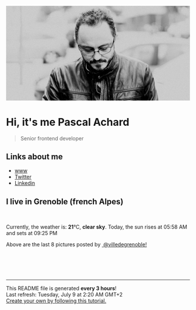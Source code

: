 ![Pascal Achard](./images/photo-pascal-achard.jpg)
# Hi, it's me Pascal Achard
> Senior frontend developer

## Links about me
- [www](https://www.pascal-achard.com)
- [Twitter](https://twitter.com/botmaster)
- [Linkedin](http://www.linkedin.com/in/pascal-achard)


## I live in Grenoble (french Alpes)
<img src="https://openweathermap.org/img/wn/01n@2x.png" alt="">

Currently, the weather is: **21**°C, **clear sky**.
Today, the sun rises at 05:58 AM and sets at 09:25 PM

Above are the last 8 pictures posted by <a href="https://www.instagram.com/villedegrenoble/" target="_blank"><img alt="" src="https://upload.wikimedia.org/wikipedia/commons/thumb/e/e7/Instagram_logo_2016.svg/1024px-Instagram_logo_2016.svg.png" width="20"/> @villedegrenoble!</a>

<p style="display: flex; flex-wrap: wrap; gap: 20px;">
        <img src="https://cdn1.picuki.com/hosted-by-instagram/q/0exhNuNYnjBGZDHIdN5WmL9I2Pk2GAlRNucaS7j0nyZiNxIsbHWB58ltwdev%7C%7CDlyKw1oASyLeDto5o8iU1hRZFVzO0baTLWLRT5S66qQXICj2jdi9p5jlLkwLXIYZ3+n8cEvOzjYMTIfQeoEH%7C%7Cbx7a8Koru5A2MEo1zRMrBC0GAG4YWbVqFKwoV966yUlEri+YU8ajtG5WR1aRtmpNPb5DwIX%7C%7CD+fMBxsedISLQzicYRtr6+y2OHH24VdGZ9SmGr7bmUyeBRkQnvRWIz1XegYoUhOxwbx1Kys0tpt9p%7C%7CjYTwZd08jK1s5%7C%7CHTTWBQCjtookU5lZHkx3XOOias204P4k%7C%7Cik7DhZd8Hh7TRY%7C%7CCeV4a+gXSGZ7bhF7pPVX8wC%7C%7CnPDnLGEeKYDcsKuK9MBtZ69g6bxCOkWrrNyzxAQWZuxmevQsA9QP6fk+LxtHjY323enyYCtOfpU6BI2n1x0cS54SdtfU7UJ9tWDAPF8R1vHsRxJL3uyrnEZM14SyIFPLhVpWTW0cMBcUPog+l5XdNpE9NmgTR2TNDynbU=.jpeg" alt="" width="200"/>
        <img src="https://cdn1.picuki.com/hosted-by-instagram/q/0exhNuNYnjBGZDHIdN5WmL9I2Pk2GAlRNucaS7j0nyZiNxIsbHWB58ltwdev%7C%7CDlyKw1oASyLeDto5ootVl5QZFVzO0bbTr2BRT5S6KiYVoCq0jVl9ZdnnbwzLHcXZH+v%7C%7C8ooOzjYMTIfQeoEH%7C%7Cbx7a8Koru5A2MGo1zRMrBC0GAG4fy3UPI7mslm3ayEv0Pxto0%7C%7CNylL9XkgKQcursrV%7C%7CndYEvL+M4Byp6JzSPkCj9ND1OHtpCa5BTB7Kzg4KD6chYTJnLMSqnHnRhBs%7C%7CXSqaphsJGIIhnCjkBcit8orjIj%7C%7CFaJciP1opoH2bUcmGW9opUk53cH7niTya2Gq10ZtyGXKn56rQ+kIkp6lCseoTfTN5TjuZJiPO491RFQIRa%7C%7CyFgz4bqf7BMtbwcYaWvdGig7lzyeEVrzZyClfVDtzuRexBIJiE%7C%7CG707mM%7C%7CmfT0gKMsygek8mjc7R9%7C%7CWhF0Jebuyc9dnmbU54WamKA%7C%7CQNkLdBDTq3BmsOMabsXHEU=.jpeg" alt="" width="200"/>
        <img src="https://cdn1.picuki.com/hosted-by-instagram/q/0exhNuNYnjBGZDHIdN5WmL9I2Pk2GAlRNucaS7j0nyZiNxIsbHWB58ltwdGn%7C%7CDh7IAhgASuRYztk7Y0uWV5QAj1+OUzdSLyPSTlc7K2dXOvN2zZn9pVml7k3JX0WZXSr8cAtVwmYdSgIGaYDG7uo%7C%7CesJ+vrucjMBpi2XMLQT9zJBpY6uSKVKz8B1pJ2Jg3Tt%7C%7C9k4Ki5e82wzJURmpNHNpW5HDrr2PM86o6N0QrlChMIRrdDgmBq7EHl3Kj4mUQ+RubTOl+1ejhTrfyESo2Wdb5gKeEcwl1KcnDgchZlojYGvaaxC6K874bf1bUcmfipopBYzx9no0SzFNTD54GJr4Wfxy4SLQNEK%7C%7CqXfLuXJGOrK73foOvzkK7EVCSIaBffvWXrNK6W3Mst1sroJE%7C%7C0TgQjsoVPlJ5Sy4x1yOyZDh2nTDsElF6s=.jpeg" alt="" width="200"/>
        <img src="https://cdn1.picuki.com/hosted-by-instagram/q/0exhNuNYnjBGZDHIdN5WmL9I2Pk2GAlRNucaS7j0nyZiNxIsbHWB58ltwdGn%7C%7CDh7IAhgASuRYztk7Y0sUFlSCT17PETXS7yITDhX76SRUuulvD1g%7C%7CJFlkbszK3EfYXan9sEtOzjYMTIfQeoEH%7C%7Cb2rvUT+vvwbTYNpi2TNLxCyQlWotfpUrJy9ZRzt52U1h+189JldAJZ+jtvdBFundPZlTIeAf3+Idp1orN2S%7C%7CkKhtAKv6K81SO2ECMseW16GX6Rv5+HoOAAuiDpYGhpqzLheKc4EEMWggjokh4e6tl6j9emJ7w60tAutobzRkoiUipuoxkzsbuMxiCdf0KI%7C%7CmJzhWPQwO7mP6tgqZ2tdaOidOLK6ST2fKOPMIpEeF8BI6vTCwjyIvriF+9evplWSNJt0Via9i61R6nSzitfNXNFhmndWsshFqi+5umb%7C%7CHTvkTSK%7C%7CV85w5nvLQ==.jpeg" alt="" width="200"/>
        <img src="https://cdn1.picuki.com/hosted-by-instagram/q/0exhNuNYnjBGZDHIdN5WmL9I2Pk2GAlRNecaS7j0nyZiNxIsbHWB58ltwdGn%7C%7CDh7IAhgASuRYztk7YwsVlVYDT17OEPdTrKNSzhT6KSYV+mlvDRu8JBmkLczLnMYYH+o8sclXQmYdSgIGaYDG7uo%7C%7CesJ%7C%7CPnucjcFrjOMNbRKmDdttdCwFahlza4lsfe4kx2xu5xncG114WNxahlw5OLUqQUCSKn5PN1gpKZlR7pCjMsS5Lujymu+H2xkfWx9Ez7RtI7V2dENhhzrdSFlqjD2AZY1LHMRiVbmvRE%7C%7CoYMlgLeKGd1cjvUWp6fwSysGfX8tohBjzbWSpnLOOHeL%7C%7CmJz4ibQwbHsJbNz4Jr4eKPNavrQ7QiNI5D7Fqp1fyomWNfpRFSMBOCRV%7C%7CJBpd58F8gWgnGk5SnlXuX+xgIiUwQMjDHWWsQpEqm4kYnizXnTvS6HpFpjkp%7C%7CuL+U=.jpeg" alt="" width="200"/>
        <img src="https://cdn1.picuki.com/hosted-by-instagram/q/0exhNuNYnjBGZDHIdN5WmL9I2Pk2GAlRNucaS7j0nyZiNxIsbHWB58ltwdev%7C%7CDlyKw1oASyLeDto5Y0oUF5SZFVzO0HdS7yLTjtd7K6dVoCl0DJm859nl7s8LH0XY3Gn9cQkOzjYMTIfQeoEH%7C%7Cbx7a8Koru5A2MEo1zRMrBC0GAG4YWbVqFKwoV966yUlEri+YU8ajtG5WR1aRtmpNPb5DwIX%7C%7CD+fMBxsedISLQzicYRtr6+y2OHH24VdGZ9SgfSgr33r7lanCTZRWIz1XegYKQ0OH5Jx1Kys0tpt9p%7C%7CjYTwZd08jK1s5%7C%7CHTTWBQCjtookU5lZHkx3XOOias204P4k%7C%7Cik7DhZd8Hh7TRY%7C%7CCeV4a+gXSGZ7bhF7pPVX8wC%7C%7CnPDnLGEeKbHe0Iu69IBtZq5gyY+iPuWoTNjzxAQWZuxmevQsA9QP6fk+LxtHjY323enyYCssCYfrZu%7C%7CHtM5O%7C%7CAuS5xXVjIVNB6FBL33VYDK9tLJ5GZh6HYSeYaYh4+ObhVpWTW0cMBcUDi+555XdNpE9NmgTR2TNDynbU=.jpeg" alt="" width="200"/>
        <img src="https://cdn1.picuki.com/hosted-by-instagram/q/0exhNuNYnjBGZDHIdN5WmL9I2Pk2GAlRNucaS7j0nyZiNxIsbHWB58ltwdev%7C%7CDlyKw1oASyLeDto5YwvU15QZFVzO0HdS7WNTjtd7KmaVICj1jZl%7C%7CZNjkLY1LXMbYH+v98QsOzjYMTIfQeoEH%7C%7Cbx7a8Koru5A2MEo1zRMrBC0GAG4YWbVqFKwoV966yUlEri+YU8ajtG5WR1aRtmpNPb5DwIX%7C%7CD+fMBxsedISLQzicYRtr6+y2OHH24VdGZ9SgOVqojTrrg6jnLNRWIz1Xegb5YyPFoYx1C%7C%7CuksQnb1%7C%7Ci9W1FaxM+N9+sqPVETFKCipioCttkZe1khzGbXn08llj1E3Z86qfeN9zi5%7C%7CBdd2pcMHH1hjYQJCbR58JDl5BUrHVUF2LbaDwCMAExttwPcFqzViXpyKFROmjiT11NiNwpRWcIId7QNet1qfzw0aIsjix9xZinJmSQ4tx6RhS95jbv18qL1+VUY5wNTfpylkmT4ZCIuucyA==.jpeg" alt="" width="200"/>
        <img src="https://cdn1.picuki.com/hosted-by-instagram/q/0exhNuNYnjBGZDHIdN5WmL9I2Pk2GAlRNucaS7j0nyZiNxIsbHWB58ltwdev%7C%7CDlyKw1oASyLeDto540jUFVSZFVzO0HeQLyITjtd7KudUYCk0z1g9J9jkbc1KX0XYn6u88IkOzjYMTIfQeoEH%7C%7Cb2r+MJ+OXmbjcbrjGTZdsW2yIfu9OjZ6ckn64ztPbXmB2xu8IOKj51+n98LUc7ttzduDsHEvL8JcEg6PM5QLkNxMEH6Ovg1Su9BSsVdW1BFDGL59qRzKg8iyDXez07plmWQPsfGF4toG%7C%7CrhkE6nJopr9eIOdhfn%7C%7Cs8vP32Y1dWXDx8hjVPsbX7lCDPNTfkigVbxF%7C%7CQw7C5d8Eto4ytCOmsQvbdzzbtWoDHO49PD1cVC+b4d1TLDsTzVOwcxa8BTrZNml228lHwIfb71E4hVApruhfSNLl5Yeet%7C%7Co2w63nUuyW3lh8Im5mNSJARw3Zf4%7C%7C2U1gFhIC3RAutBLGznn18nT4gWKO+ev7ryLddMSywUN41O8mPY0sEO.jpeg" alt="" width="200"/>
</p>

------------
<p>This README file is generated <b>every 3 hours</b>!
    <br />Last refresh: Tuesday, July 9 at 2:20 AM GMT+2
    <br /><a href="https://medium.com/@th.guibert/how-to-create-a-self-updating-readme-md-for-your-github-profile-f8b05744ca91">Create your own by following this tutorial.</a>
</p>
<p><a href="https://github.com/botmaster/botmaster/actions/workflows/main.yaml"><img alt="" src="https://github.com/botmaster/botmaster/actions/workflows/main.yaml/badge.svg" /></a></p>

